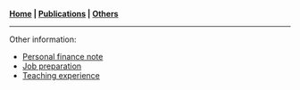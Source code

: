 **[Home](./) \| [Publications](./publications.html) \| [Others](./others.html)**

---

Other information:
- [Personal finance note](./financial.html)
- [Job preparation](./jobprep.html)
- [Teaching experience](./teaching.html)
